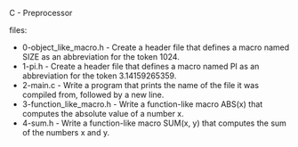C - Preprocessor

files:

- 0-object_like_macro.h - Create a header file that defines a macro named SIZE as an abbreviation for the token 1024.
- 1-pi.h - Create a header file that defines a macro named PI as an abbreviation for the token 3.14159265359.
- 2-main.c - Write a program that prints the name of the file it was compiled from, followed by a new line.
- 3-function_like_macro.h - Write a function-like macro ABS(x) that computes the absolute value of a number x.
- 4-sum.h - Write a function-like macro SUM(x, y) that computes the sum of the numbers x and y.

